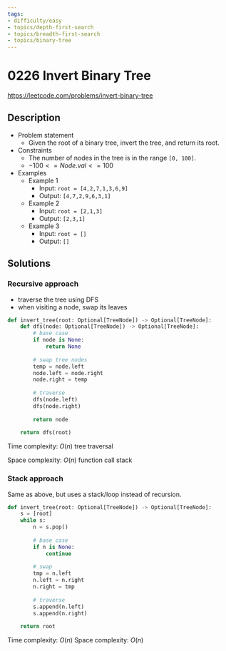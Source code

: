 ```yaml
---
tags:
- difficulty/easy
- topics/depth-first-search
- topics/breadth-first-search
- topics/binary-tree
---
```


# 0226 Invert Binary Tree

<https://leetcode.com/problems/invert-binary-tree>

## Description

- Problem statement
    - Given the root of a binary tree, invert the tree, and return its root.
- Constraints
    - The number of nodes in the tree is in the range `[0, 100]`.
    - $-100 <= Node.val <= 100$
- Examples
    - Example 1
        - Input: `root = [4,2,7,1,3,6,9]`
        - Output: `[4,7,2,9,6,3,1]`
    - Example 2
        - Input: `root = [2,1,3]`
        - Output: `[2,3,1]`
    - Example 3
        - Input: `root = []`
        - Output: `[]`

## Solutions

### Recursive approach

- traverse the tree using DFS
- when visiting a node, swap its leaves

```python
def invert_tree(root: Optional[TreeNode]) -> Optional[TreeNode]:
    def dfs(node: Optional[TreeNode]) -> Optional[TreeNode]:
        # base case
        if node is None:
            return None
            
        # swap tree nodes
        temp = node.left
        node.left = node.right
        node.right = temp
        
        # traverse
        dfs(node.left)
        dfs(node.right)
        
        return node
        
    return dfs(root)
```

Time complexity: $O(n)$
tree traversal

Space complexity: $O(n)$
function call stack

### Stack approach

Same as above, but uses a stack/loop instead of recursion.

```python
def invert_tree(root: Optional[TreeNode]) -> Optional[TreeNode]:
    s = [root]
    while s:
        n = s.pop()
        
        # base case
        if n is None:
            continue
            
        # swap
        tmp = n.left
        n.left = n.right
        n.right = tmp
        
        # traverse
        s.append(n.left)
        s.append(n.right)
        
    return root
```

Time complexity: $O(n)$
Space complexity: $O(n)$
